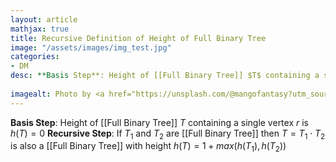 ```yaml
---
layout: article
mathjax: true
title: Recursive Definition of Height of Full Binary Tree
image: "/assets/images/img_test.jpg"
categories:
- DM
desc: **Basis Step**: Height of [[Full Binary Tree]] $T$ containing a single vertex $r$ is $h(T) = 0$
 
imagealt: Photo by <a href="https://unsplash.com/@mangofantasy?utm_source=unsplash&utm_medium=referral&utm_content=creditCopyText">Tim Johnson</a> on <a href="https://unsplash.com/s/photos/logic?utm_source=unsplash&utm_medium=referral&utm_content=creditCopyText">Unsplash</a>
---
```

**Basis Step**: Height of [[Full Binary Tree]] $T$ containing a single vertex $r$ is $h(T) = 0$
**Recursive Step**: If $T_1$ and $T_2$ are [[Full Binary Tree]] then $T = T_1 \cdot T_2$ is also a [[Full Binary Tree]] with height $h(T) = 1 + max(h(T_1), h(T_2))$